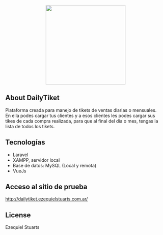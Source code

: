 <p align="center"><img src="http://dailytiket.ezequielstuarts.com.ar/images/dt.png" width="250"></p>

<!-- <p align="center">
<a href="https://travis-ci.org/laravel/framework"><img src="https://travis-ci.org/laravel/framework.svg" alt="Build Status"></a>
<a href="https://packagist.org/packages/laravel/framework"><img src="https://poser.pugx.org/laravel/framework/d/total.svg" alt="Total Downloads"></a>
<a href="https://packagist.org/packages/laravel/framework"><img src="https://poser.pugx.org/laravel/framework/v/stable.svg" alt="Latest Stable Version"></a>
<a href="https://packagist.org/packages/laravel/framework"><img src="https://poser.pugx.org/laravel/framework/license.svg" alt="License"></a>
</p> -->

## About DailyTiket

Plataforma creada para manejo de tikets de ventas diarias o mensuales. <br/>
En ella podes cargar tus clientes y a esos clientes les podes cargar sus tikes de cada compra realizada, para que al final del dia o mes, tengas la lista de todos los tikets.

## Tecnologías

- Laravel
- XAMPP, servidor local
- Base de datos: MySQL (Local y remota)
- VueJs

## Acceso al sitio de prueba
http://dailytiket.ezequielstuarts.com.ar/

## License

Ezequiel Stuarts